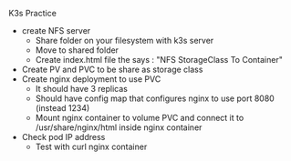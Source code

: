 K3s Practice

- create NFS server
    - Share folder on your filesystem with k3s server
    - Move to shared folder
    - Create index.html file the says : "NFS StorageClass To Container"
- Create PV and PVC to be share as storage class
- Create nginx deployment to use PVC
    - It should have 3 replicas
    - Should have config map that configures nginx to use port 8080 (instead 1234)
    - Mount nginx container to volume PVC and connect it to /usr/share/nginx/html inside nginx container
- Check pod IP address
    - Test with curl nginx container

